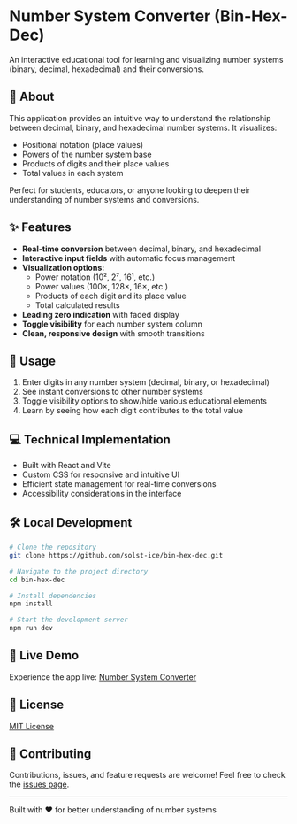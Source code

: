 # Number System Converter (Bin-Hex-Dec)

An interactive educational tool for learning and visualizing number systems (binary, decimal, hexadecimal) and their conversions.



## 🔢 About

This application provides an intuitive way to understand the relationship between decimal, binary, and hexadecimal number systems. It visualizes:

- Positional notation (place values)
- Powers of the number system base
- Products of digits and their place values
- Total values in each system

Perfect for students, educators, or anyone looking to deepen their understanding of number systems and conversions.

## ✨ Features

- **Real-time conversion** between decimal, binary, and hexadecimal
- **Interactive input fields** with automatic focus management
- **Visualization options:**
  - Power notation (10², 2⁷, 16¹, etc.)
  - Power values (100×, 128×, 16×, etc.)
  - Products of each digit and its place value
  - Total calculated results
- **Leading zero indication** with faded display
- **Toggle visibility** for each number system column
- **Clean, responsive design** with smooth transitions

## 🚀 Usage

1. Enter digits in any number system (decimal, binary, or hexadecimal)
2. See instant conversions to other number systems
3. Toggle visibility options to show/hide various educational elements
4. Learn by seeing how each digit contributes to the total value

## 💻 Technical Implementation

- Built with React and Vite
- Custom CSS for responsive and intuitive UI
- Efficient state management for real-time conversions
- Accessibility considerations in the interface

## 🛠️ Local Development

```bash
# Clone the repository
git clone https://github.com/solst-ice/bin-hex-dec.git

# Navigate to the project directory
cd bin-hex-dec

# Install dependencies
npm install

# Start the development server
npm run dev
```

## 📱 Live Demo

Experience the app live: [Number System Converter](https://solst-ice.github.io/bin-hex-dec/)

## 📄 License

[MIT License](LICENSE)

## 🤝 Contributing

Contributions, issues, and feature requests are welcome! Feel free to check the [issues page](https://github.com/solst-ice/bin-hex-dec/issues).

---

Built with ❤️ for better understanding of number systems
